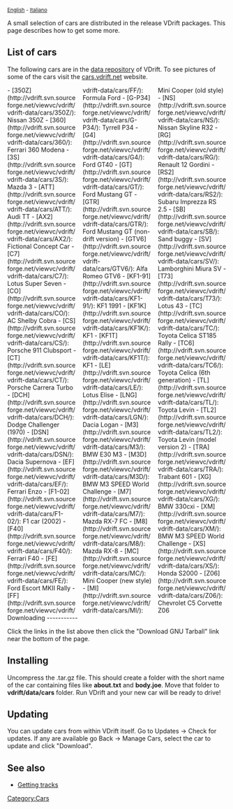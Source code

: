 <small>[English](Getting_cars.md) - [Italiano](Getting_cars/it.md)</small>

A small selection of cars are distributed in the release VDrift packages. This page describes how to get some more.

List of cars
------------

The following cars are in the [data repository](http://vdrift.svn.sourceforge.net/viewvc/vdrift/vdrift-data) of VDrift. To see pictures of some of the cars visit the [cars.vdrift.net](http://cars.vdrift.net) website.

<div style="column-count:3;-moz-column-count:3;-webkit-column-count:3">
-   [350Z](http://vdrift.svn.sourceforge.net/viewvc/vdrift/vdrift-data/cars/350Z/): Nissan 350Z
-   [360](http://vdrift.svn.sourceforge.net/viewvc/vdrift/vdrift-data/cars/360/): Ferrari 360 Modena
-   [3S](http://vdrift.svn.sourceforge.net/viewvc/vdrift/vdrift-data/cars/3S/): Mazda 3
-   [ATT](http://vdrift.svn.sourceforge.net/viewvc/vdrift/vdrift-data/cars/ATT/): Audi TT
-   [AX2](http://vdrift.svn.sourceforge.net/viewvc/vdrift/vdrift-data/cars/AX2/): Fictional Concept Car
-   [C7](http://vdrift.svn.sourceforge.net/viewvc/vdrift/vdrift-data/cars/C7/): Lotus Super Seven
-   [CO](http://vdrift.svn.sourceforge.net/viewvc/vdrift/vdrift-data/cars/CO/): AC Shelby Cobra
-   [CS](http://vdrift.svn.sourceforge.net/viewvc/vdrift/vdrift-data/cars/CS/): Porsche 911 Clubsport
-   [CT](http://vdrift.svn.sourceforge.net/viewvc/vdrift/vdrift-data/cars/CT/): Porsche Carrera Turbo
-   [DCH](http://vdrift.svn.sourceforge.net/viewvc/vdrift/vdrift-data/cars/DCH/): Dodge Challenger (1970)
-   [DSN](http://vdrift.svn.sourceforge.net/viewvc/vdrift/vdrift-data/cars/DSN/): Dacia Supernova
-   [EF](http://vdrift.svn.sourceforge.net/viewvc/vdrift/vdrift-data/cars/EF/): Ferrari Enzo
-   [F1-02](http://vdrift.svn.sourceforge.net/viewvc/vdrift/vdrift-data/cars/F1-02/): F1 car (2002)
-   [F40](http://vdrift.svn.sourceforge.net/viewvc/vdrift/vdrift-data/cars/F40/): Ferrari F40
-   [FE](http://vdrift.svn.sourceforge.net/viewvc/vdrift/vdrift-data/cars/FE/): Ford Escort MKII Rally
-   [FF](http://vdrift.svn.sourceforge.net/viewvc/vdrift/vdrift-data/cars/FF/): Formula Ford
-   [G-P34](http://vdrift.svn.sourceforge.net/viewvc/vdrift/vdrift-data/cars/G-P34/): Tyrrell P34
-   [G4](http://vdrift.svn.sourceforge.net/viewvc/vdrift/vdrift-data/cars/G4/): Ford GT40
-   [GT](http://vdrift.svn.sourceforge.net/viewvc/vdrift/vdrift-data/cars/GT/): Ford Mustang GT
-   [GTR](http://vdrift.svn.sourceforge.net/viewvc/vdrift/vdrift-data/cars/GTR/): Ford Mustang GT (non-drift version)
-   [GTV6](http://vdrift.svn.sourceforge.net/viewvc/vdrift/vdrift-data/cars/GTV6/): Alfa Romeo GTV6
-   [KF1-91](http://vdrift.svn.sourceforge.net/viewvc/vdrift/vdrift-data/cars/KF1-91/): KF1 1991
-   [KF1K](http://vdrift.svn.sourceforge.net/viewvc/vdrift/vdrift-data/cars/KF1K/): KF1
-   [KF1T](http://vdrift.svn.sourceforge.net/viewvc/vdrift/vdrift-data/cars/KF1T/): KF1
-   [LE](http://vdrift.svn.sourceforge.net/viewvc/vdrift/vdrift-data/cars/LE/): Lotus Elise
-   [LNG](http://vdrift.svn.sourceforge.net/viewvc/vdrift/vdrift-data/cars/LGN/): Dacia Logan
-   [M3](http://vdrift.svn.sourceforge.net/viewvc/vdrift/vdrift-data/cars/M3/): BMW E30 M3
-   [M3D](http://vdrift.svn.sourceforge.net/viewvc/vdrift/vdrift-data/cars/M3D/): BMW M3 SPEED World Challenge
-   [M7](http://vdrift.svn.sourceforge.net/viewvc/vdrift/vdrift-data/cars/M7/): Mazda RX-7 FC
-   [M8](http://vdrift.svn.sourceforge.net/viewvc/vdrift/vdrift-data/cars/M8/): Mazda RX-8
-   [MC](http://vdrift.svn.sourceforge.net/viewvc/vdrift/vdrift-data/cars/MC/): Mini Cooper (new style)
-   [MI](http://vdrift.svn.sourceforge.net/viewvc/vdrift/vdrift-data/cars/MI/): Mini Cooper (old style)
-   [NS](http://vdrift.svn.sourceforge.net/viewvc/vdrift/vdrift-data/cars/NS/): Nissan Skyline R32
-   [RG](http://vdrift.svn.sourceforge.net/viewvc/vdrift/vdrift-data/cars/RG/): Renault 12 Gordini
-   [RS2](http://vdrift.svn.sourceforge.net/viewvc/vdrift/vdrift-data/cars/RS2/): Subaru Imprezza RS 2.5
-   [SB](http://vdrift.svn.sourceforge.net/viewvc/vdrift/vdrift-data/cars/SB/): Sand buggy
-   [SV](http://vdrift.svn.sourceforge.net/viewvc/vdrift/vdrift-data/cars/SV/): Lamborghini Miura SV
-   [T73](http://vdrift.svn.sourceforge.net/viewvc/vdrift/vdrift-data/cars/T73/): Lotus 43
-   [TC](http://vdrift.svn.sourceforge.net/viewvc/vdrift/vdrift-data/cars/TC/): Toyota Celica ST185 Rally
-   [TC6](http://vdrift.svn.sourceforge.net/viewvc/vdrift/vdrift-data/cars/TC6/): Toyota Celica (6th generation)
-   [TL](http://vdrift.svn.sourceforge.net/viewvc/vdrift/vdrift-data/cars/TL/): Toyota Levin
-   [TL2](http://vdrift.svn.sourceforge.net/viewvc/vdrift/vdrift-data/cars/TL2/): Toyota Levin (model version 2)
-   [TRA](http://vdrift.svn.sourceforge.net/viewvc/vdrift/vdrift-data/cars/TRA/): Trabant 601
-   [XG](http://vdrift.svn.sourceforge.net/viewvc/vdrift/vdrift-data/cars/XG/): BMW 330cxi
-   [XM](http://vdrift.svn.sourceforge.net/viewvc/vdrift/vdrift-data/cars/XM/): BMW M3 SPEED World Challenge
-   [XS](http://vdrift.svn.sourceforge.net/viewvc/vdrift/vdrift-data/cars/XS/): Honda S2000
-   [Z06](http://vdrift.svn.sourceforge.net/viewvc/vdrift/vdrift-data/cars/Z06/): Chevrolet C5 Corvette Z06

</div>
Downloading
-----------

Click the links in the list above then click the "Download GNU Tarball" link near the bottom of the page.

Installing
----------

Uncompress the .tar.gz file. This should create a folder with the short name of the car containing files like **about.txt** and **body.joe**. Move that folder to **vdrift/data/cars** folder. Run VDrift and your new car will be ready to drive!

Updating
--------

You can update cars from within VDrift itself. Go to Updates -&gt; Check for updates. If any are available go Back -&gt; Manage Cars, select the car to update and click "Download".

See also
--------

-   [Getting tracks](Getting_tracks.md)

<Category:Cars>
